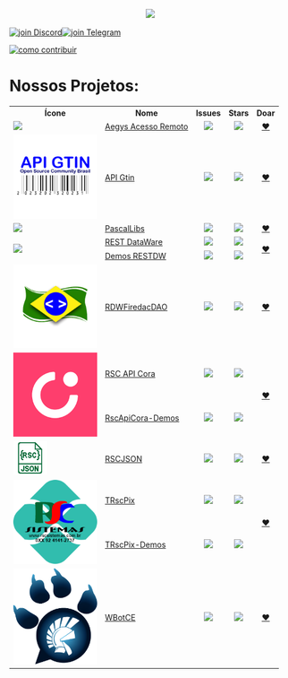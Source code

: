 <p align="center"><img src="https://github.com/OpenSourceCommunityBrasil/.github/assets/26689802/04da6735-02b2-47df-b53a-34d1a0f5f80a"/></p>
<a href="https://discord.gg/pS2xjruCJH"><img alt="join Discord" src="https://img.shields.io/badge/Discord-%234929ff?style=for-the-badge&logo=discord&logoColor=white"></a><a href="https://t.me/OSCBrasil"><img alt="join Telegram" src="https://img.shields.io/badge/Telegram-blue?style=for-the-badge&logo=telegram&logoColor=white"></a>

<a href="https://github.com/OpenSourceCommunityBrasil/.github/blob/master/profile/CONTRIBUTING.md"><img alt="como contribuir" src="https://img.shields.io/badge/Como Contribuir-Green?style=for-the-badge&logo=stackshare&logoColor=white"></a>

# Nossos Projetos:

<table>
  <tr>
    <th>Ícone</th>
    <th>Nome</th>
    <th>Issues</th>
    <th>Stars</th>
    <th>Doar</th>
  </tr>  
  <tr>
    <td width="150px"><img src="https://github.com/OpenSourceCommunityBrasil/.github/assets/26689802/06d190ea-f21a-4a57-8c19-ad3f26c7c66d"/></td>
    <td><a href="https://github.com/OpenSourceCommunityBrasil/Aegys-Acesso-Remoto">Aegys Acesso Remoto</a></td>
    <td align=center><a href="#"><img src="https://img.shields.io/github/issues/OpenSourceCommunityBrasil/Aegys-Acesso-Remoto?label=%20&style=plastic"/></a></td>
    <td align=center><a href="#"><img src="https://img.shields.io/github/stars/OpenSourceCommunityBrasil/Aegys-Acesso-Remoto?style=plastic&label=%20&color=%23f0ba18"/></a></td>
    <td align=center><a href="https://opencollective.com/opensourcecommunitybrasil/projects/aegys/donate?interval=oneTime&amount=20&contributeAs=me">❤</a></td>
  </tr>
  <tr>
    <td width="150px"><img src="https://github.com/OpenSourceCommunityBrasil/Client-API-GTIN/blob/master/ClientApiGtin/Delphi/imgs/Logo-ApiGtin2.png"/></td>
    <td><a href="https://github.com/OpenSourceCommunityBrasil/Client-API-GTIN">API Gtin</a></td>
    <td align=center><a href="#"><img src="https://img.shields.io/github/issues/OpenSourceCommunityBrasil/Client-API-GTIN?label=%20&style=plastic"/></a></td>
    <td align=center><a href="#"><img src="https://img.shields.io/github/stars/OpenSourceCommunityBrasil/Client-API-GTIN?style=plastic&label=%20&color=%23f0ba18"/></a></td>
    <td align=center><a href="https://opencollective.com/opensourcecommunitybrasil/projects/api-gtin/donate?interval=oneTime&amount=20&contributeAs=me">❤</a></td>
  </tr>
  <tr>
    <td width="150px"><img src="https://github.com/OpenSourceCommunityBrasil/.github/assets/26689802/e431b10c-124d-4fd7-964a-c17dc8c76a12"/></td>
    <td><a href="https://github.com/OpenSourceCommunityBrasil/PascalLibs">PascalLibs</a></td>
    <td align=center><a href="#"><img src="https://img.shields.io/github/issues/OpenSourceCommunityBrasil/PascalLibs?label=%20&style=plastic"/></a></td>
    <td align=center><a href="#"><img src="https://img.shields.io/github/stars/OpenSourceCommunityBrasil/PascalLibs?style=plastic&label=%20&color=%23f0ba18"/></a></td>
    <td align=center><a href="https://opencollective.com/opensourcecommunitybrasil/projects/pascallibs/donate?interval=oneTime&amount=20&contributeAs=me">❤</a></td>
  </tr>    
  <tr>
    <td width="150px" rowspan=2><img src="https://github.com/OpenSourceCommunityBrasil/.github/assets/26689802/0aeca7b9-693b-499f-916a-1f0a9aae651d"/></td>
    <td><a href="https://github.com/OpenSourceCommunityBrasil/REST-DataWare">REST DataWare</a></td>
    <td align=center><a href="#"><img src="https://img.shields.io/github/issues/OpenSourceCommunityBrasil/REST-DataWare?label=%20&style=plastic"/></a></td>
    <td align=center><a href="#"><img src="https://img.shields.io/github/stars/OpenSourceCommunityBrasil/REST-DataWare?style=plastice&label=%20&color=%23f0ba18"/></a></td>
    <td align=center rowspan=2><a href="https://opencollective.com/opensourcecommunitybrasil/projects/rest-dataware/donate?interval=oneTime&amount=20&contributeAs=me">❤</a></td>
  </tr>
  <tr>
    <td><a href="https://github.com/OpenSourceCommunityBrasil/RDWDemos">Demos RESTDW</a></td>
    <td align=center><a href="#"><img src="https://img.shields.io/github/issues/OpenSourceCommunityBrasil/RDWDemos?label=%20&style=plastic"/></a></td>
    <td align=center><a href="#"><img src="https://img.shields.io/github/stars/OpenSourceCommunityBrasil/RDWDemos?style=plastic&label=%20&color=%23f0ba18"/></a></td>    
  </tr>
  <tr>
    <td width="150px"><img src="https://github.com/OpenSourceCommunityBrasil/.github/blob/master/profile/OSCBr.png"/></td>
    <td><a href="https://github.com/OpenSourceCommunityBrasil/RDWFiredacDAO">RDWFiredacDAO</a></td>
    <td align=center><a href="#"><img src="https://img.shields.io/github/issues/OpenSourceCommunityBrasil/RDWFiredacDAO?label=%20&style=plastic"/></a></td>
    <td align="center"><a href="#"><img src="https://img.shields.io/github/stars/OpenSourceCommunityBrasil/RDWFiredacDAO?style=plastic&label=%20&color=%23f0ba18"/></a></td>
    <td align="center"><a href="https://opencollective.com/opensourcecommunitybrasil/projects/rdwfiredacdao/donate?interval=oneTime&amount=20&contributeAs=me">❤</a></td>
  </tr>  
 <tr>
    <td width="150px" rowspan=2><img src="https://github.com/OpenSourceCommunityBrasil/RscApiCora/blob/main/Assets/logo.png"/></td>
    <td><a href="https://github.com/OpenSourceCommunityBrasil/RscApiCora">RSC API Cora</a></td>
    <td align=center><a href="#"><img src="https://img.shields.io/github/issues/OpenSourceCommunityBrasil/RscApiCora?label=%20&style=plastic"/></a></td>
    <td align="center"><a href="#"><img src="https://img.shields.io/github/stars/OpenSourceCommunityBrasil/RscApiCora?style=plastic&label=%20&color=%23f0ba18"/></a></td>
    <td align="center" rowspan=2><a href="https://opencollective.com/opensourcecommunitybrasil/projects/api-cora/donate?interval=oneTime&amount=20&contributeAs=me">❤</a></td>
  <tr>
    <td><a href="https://github.com/OpenSourceCommunityBrasil/RscApiCora">RscApiCora-Demos</a></td>
    <td align=center><a href="#"><img src="https://img.shields.io/github/issues/OpenSourceCommunityBrasil/RscApiCora-Demos?label=%20&style=plastic"/></a></td>
    <td align="center"><a href="#"><img src="https://img.shields.io/github/stars/OpenSourceCommunityBrasil/RscApiCora-Demos?style=plastic&label=%20&color=%23f0ba18"/></a></td>
  </tr>  
  <tr>
    <td width="150px"><img src="https://github.com/OpenSourceCommunityBrasil/RscJSON/blob/master/assets/Icone_RscJson60X60px.png"/></td>
    <td><a href="https://github.com/OpenSourceCommunityBrasil/RscJSON">RSCJSON</a></td>
    <td align=center><a href="#"><img src="https://img.shields.io/github/issues/OpenSourceCommunityBrasil/RscJSON?label=%20&style=plastic"/></a></td>
    <td align="center"><a href="#"><img src="https://img.shields.io/github/stars/OpenSourceCommunityBrasil/RscJSON?style=plastic&label=%20&color=%23f0ba18"/></a></td>
    <td align="center"><a href="https://opencollective.com/opensourcecommunitybrasil/projects/rscjson/donate?interval=oneTime&amount=20&contributeAs=me">❤</a></td>
  </tr>   
  <tr>
    <td width="150px" rowspan=2><img src="https://github.com/OpenSourceCommunityBrasil/TRscPix/blob/main/Componente/Images/TRscPix_200x200.png"/></td>
    <td><a href="https://github.com/OpenSourceCommunityBrasil/TRscPix">TRscPix</a></td>
    <td align=center><a href="#"><img src="https://img.shields.io/github/issues/OpenSourceCommunityBrasil/TRscPix?label=%20&style=plastic"/></a></td>
    <td align="center"><a href="#"><img src="https://img.shields.io/github/stars/OpenSourceCommunityBrasil/TRscPix?style=plastic&label=%20&color=%23f0ba18"/></a></td>
    <td align="center" rowspan=2><a href="https://opencollective.com/opensourcecommunitybrasil/projects/trscpix/donate?interval=oneTime&amount=20&contributeAs=me">❤</a></td>
  <tr>
    <td><a href="https://github.com/OpenSourceCommunityBrasil/TRscPix">TRscPix-Demos</a></td>
    <td align=center><a href="#"><img src="https://img.shields.io/github/issues/OpenSourceCommunityBrasil/TRscPix-Demos?label=%20&style=plastic"/></a></td>
    <td align="center"><a href="#"><img src="https://img.shields.io/github/stars/OpenSourceCommunityBrasil/TRscPix-Demos?style=plastic&label=%20&color=%23f0ba18"/></a></td>
  </tr>
  </tr>
  <tr>
    <td width="150px"><img src="https://github.com/OpenSourceCommunityBrasil/WBotCE/blob/main/Assets/Logo_WBotCE.png"/></td>
    <td><a href="https://github.com/OpenSourceCommunityBrasil/WBotCE">WBotCE</a></td>
    <td align=center><a href="#"><img src="https://img.shields.io/github/issues/OpenSourceCommunityBrasil/WBotCE?label=%20&style=plastic"/></a></td>
    <td align="center"><a href="#"><img src="https://img.shields.io/github/stars/OpenSourceCommunityBrasil/WBotCE?style=plastic&label=%20&color=%23f0ba18"/></a></td>
    <td align="center"><a href="https://opencollective.com/opensourcecommunitybrasil/projects/wbotce/donate?interval=oneTime&amount=20&contributeAs=me">❤</a></td>
  </tr>  
</table>
